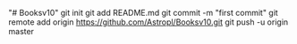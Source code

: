 "# Booksv10"  git init git add README.md git commit -m "first commit" git remote add origin https://github.com/Astropl/Booksv10.git git push -u origin master
